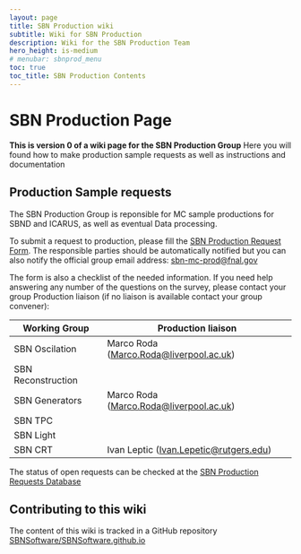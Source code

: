 ```yaml
---
layout: page
title: SBN Production wiki
subtitle: Wiki for SBN Production
description: Wiki for the SBN Production Team
hero_height: is-medium
# menubar: sbnprod_menu
toc: true
toc_title: SBN Production Contents
---
```




SBN Production Page
==========================================

**This is version 0 of a wiki page for the SBN Production Group**
Here you will found how to make production sample requests as well as instructions and documentation

Production Sample requests 
--------------------------

The SBN Production Group is reponsible for MC sample productions for SBND and ICARUS, as well as eventual Data processing. 

To submit a request to production, please fill the [SBN Production Request Form](https://forms.gle/i5wckyzKCsZYpqL18). The responsible parties should be automatically notified but you can also notify the official group email address: sbn-mc-prod@fnal.gov

The form is also a checklist of the needed information. If you need help answering any number of the questions on the survey, please contact your group Production liaison (if no liaison is available contact your group convener):

| Working Group | Production liaison |
| --- | --- |
| SBN Oscilation | Marco Roda (Marco.Roda@liverpool.ac.uk) |
| SBN Reconstruction | |
| SBN Generators | Marco Roda (Marco.Roda@liverpool.ac.uk) |
| SBN TPC | |
| SBN Light | |
| SBN CRT | Ivan Leptic (Ivan.Lepetic@rutgers.edu) |

The status of open requests can be checked at the [SBN Production Requests Database](https://docs.google.com/spreadsheets/d/11U_iFOrouFc9fIPJYTifVMSm_nDA9-8ixTwtQBtUCyA/edit?usp=sharing)








Contributing to this wiki
--------------------------

The content of this wiki is tracked in a GitHub repository [SBNSoftware/SBNSoftware.github.io](https://github.com/SBNSoftware/SBNSoftware.github.io)


